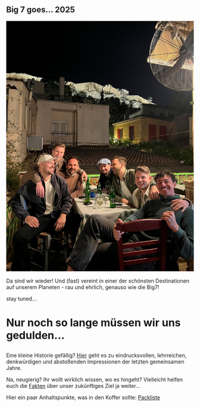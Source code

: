## Big 7 goes... 2025

<!-- <img src="https://github.com/patrickmoder/big7trip/blob/main/big7-athens-2024.JPG" alt="athens" width="50%"/> -->

![Big7 Athens](./big7-athens-2024.JPG)

Da sind wir wieder! Und (fast) vereint in einer der schönsten Destinationen auf unserem Planeten - rau und ehrlich, genauso wie die Big7!

stay tuned...

# Nur noch so lange müssen wir uns gedulden...

<style>
  #timer {
    font-family: 'Arial', sans-serif;
    font-size: 2em;
    color: #ff5733;
    font-weight: bold;
    text-align: center;
  }
</style>

<p id="timer"></p>

<script>
  // Set the date of your event (example: March 25, 2025)
  var eventDate = new Date("April 25, 2025 10:00:00").getTime();

  var timer = setInterval(function() {
    // Get current time
    var now = new Date().getTime();
    
    // Calculate the time remaining
    var distance = eventDate - now;
    
    // Calculate days, hours, minutes, and seconds
    var days = Math.floor(distance / (1000 * 60 * 60 * 24));
    var hours = Math.floor((distance % (1000 * 60 * 60 * 24)) / (1000 * 60 * 60));
    var minutes = Math.floor((distance % (1000 * 60 * 60)) / (1000 * 60));
    var seconds = Math.floor((distance % (1000 * 60)) / 1000);

    // Display the result
    document.getElementById("timer").innerHTML = days + "d " + hours + "h " + minutes + "m " + seconds + "s ";

    // If the event has passed, display a message
    if (distance < 0) {
      clearInterval(timer);
      document.getElementById("timer").innerHTML = "Event has started!";
    }
  }, 1000);
</script>


Eine kleine Historie gefällig? [Hier](historie.md) geht es zu eindrucksvollen, lehrreichen, denkwürdigen und abstoßenden Impressionen der letzten gemeinsamen Jahre.

Na, neugierig? Ihr wollt wirklich wissen, wo es hingeht? Vielleicht helfen euch die [Fakten](fakten.md) über unser zukünftiges Ziel ja weiter...

Hier ein paar Anhaltspunkte, was in den Koffer sollte: [Packliste](packliste.md)
